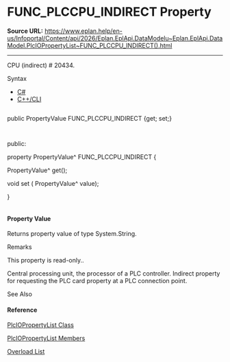 # FUNC_PLCCPU_INDIRECT Property

**Source URL:** https://www.eplan.help/en-us/Infoportal/Content/api/2026/Eplan.EplApi.DataModelu~Eplan.EplApi.DataModel.PlcIOPropertyList~FUNC_PLCCPU_INDIRECT().html

---

CPU (indirect) # 20434.

Syntax

- [C#](#i-syntax-CS)
- [C++/CLI](#i-syntax-CPP2005)

```
```
public PropertyValue FUNC_PLCCPU_INDIRECT {get; set;}
```
```

```
```
public:
property PropertyValue^ FUNC_PLCCPU_INDIRECT {
   PropertyValue^ get();
   void set (    PropertyValue^ value);
}
```
```

#### Property Value

Returns property value of type System.String.

Remarks

This property is read-only..

Central processing unit, the processor of a PLC controller. Indirect property for requesting the PLC card property at a PLC connection point.



See Also

#### Reference

[PlcIOPropertyList Class](Eplan.EplApi.DataModelu~Eplan.EplApi.DataModel.PlcIOPropertyList.html)
  
[PlcIOPropertyList Members](Eplan.EplApi.DataModelu~Eplan.EplApi.DataModel.PlcIOPropertyList_members.html)
  
[Overload List](Eplan.EplApi.DataModelu~Eplan.EplApi.DataModel.PlcIOPropertyList~FUNC_PLCCPU_INDIRECT.html)